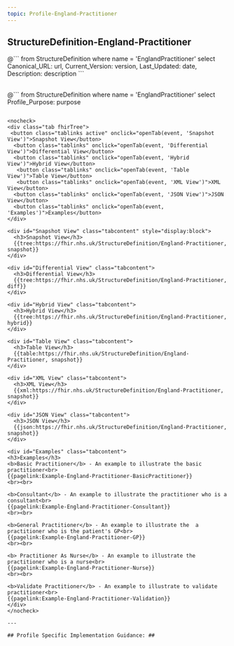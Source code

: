 ```yaml
---
topic: Profile-England-Practitioner
---
```


## StructureDefinition-England-Practitioner

<div id="transpose">
@```
from
	StructureDefinition
where
	name = 'EnglandPractitioner'
select
	Canonical_URL: url,
  Current_Version: version,
  Last_Updated: date,
	Description: description
```
</div>
<br>

@```
from
	StructureDefinition
where
	name = 'EnglandPractitioner'
select
	Profile_Purpose: purpose
```

<nocheck>
<div class="tab fhirTree">
 <button class="tablinks active" onclick="openTab(event, 'Snapshot View')">Snapshot View</button>
  <button class="tablinks" onclick="openTab(event, 'Differential View')">Differential View</button>
  <button class="tablinks" onclick="openTab(event, 'Hybrid View')">Hybrid View</button>
   <button class="tablinks" onclick="openTab(event, 'Table View')">Table View</button>
   <button class="tablinks" onclick="openTab(event, 'XML View')">XML View</button>
  <button class="tablinks" onclick="openTab(event, 'JSON View')">JSON View</button>
  <button class="tablinks" onclick="openTab(event, 'Examples')">Examples</button>
</div>

<div id="Snapshot View" class="tabcontent" style="display:block">
  <h3>Snapshot View</h3>
  {{tree:https://fhir.nhs.uk/StructureDefinition/England-Practitioner, snapshot}}
</div>

<div id="Differential View" class="tabcontent">
  <h3>Differential View</h3>
  {{tree:https://fhir.nhs.uk/StructureDefinition/England-Practitioner, diff}}
</div>

<div id="Hybrid View" class="tabcontent">
  <h3>Hybrid View</h3>
  {{tree:https://fhir.nhs.uk/StructureDefinition/England-Practitioner, hybrid}}
</div>

<div id="Table View" class="tabcontent">
  <h3>Table View</h3>
  {{table:https://fhir.nhs.uk/StructureDefinition/England-Practitioner, snapshot}}
</div>

<div id="XML View" class="tabcontent">
  <h3>XML View</h3>
  {{xml:https://fhir.nhs.uk/StructureDefinition/England-Practitioner, snapshot}}
</div>

<div id="JSON View" class="tabcontent">
  <h3>JSON View</h3>
  {{json:https://fhir.nhs.uk/StructureDefinition/England-Practitioner, snapshot}}
</div>

<div id="Examples" class="tabcontent">
<h3>Examples</h3>
<b>Basic Practitioner</b> - An example to illustrate the basic practitioner<br>
{{pagelink:Example-England-Practitioner-BasicPractitioner}}
<br><br>

<b>Consultant</b> - An example to illustrate the practitioner who is a consultant<br>
{{pagelink:Example-England-Practitioner-Consultant}}
<br><br>

<b>General Practitioner</b> - An example to illustrate the  a practitioner who is the patient's GP<br>
{{pagelink:Example-England-Practitioner-GP}}
<br><br>

<b> Practitioner As Nurse</b> - An example to illustrate the practitioner who is a nurse<br>
{{pagelink:Example-England-Practitioner-Nurse}}
<br><br>

<b>Validate Practitioner</b> - An example to illustrate to validate practitioner<br>
{{pagelink:Example-England-Practitioner-Validation}}
</div>
</nocheck>

---

## Profile Specific Implementation Guidance: ##

